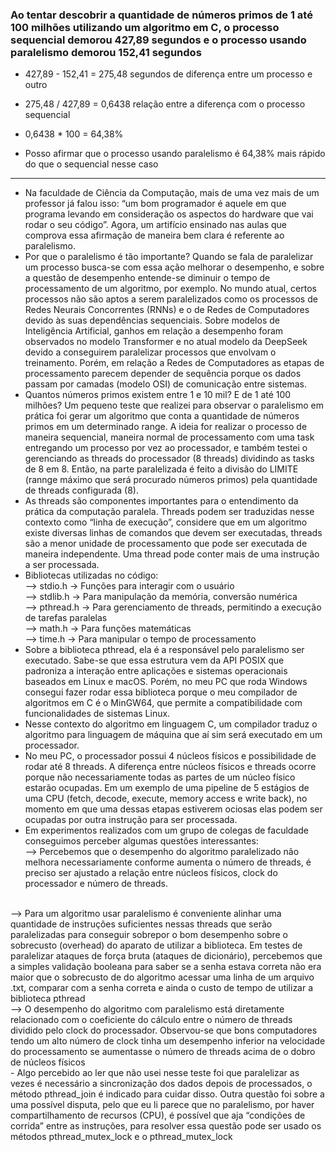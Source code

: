 ### Ao tentar descobrir a quantidade de números primos de 1 até 100 milhões utilizando um algoritmo em C, o processo sequencial demorou 427,89 segundos e o processo usando paralelismo demorou 152,41 segundos

- 427,89 - 152,41 = 275,48 segundos de diferença entre um processo e outro

- 275,48 / 427,89 = 0,6438 relação entre a diferença com o processo sequencial

- 0,6438 * 100 = 64,38%

- Posso afirmar que o processo usando paralelismo é 64,38% mais rápido 
do que o sequencial nesse caso
---
- Na faculdade de Ciência da Computação, mais de uma vez mais de um professor já falou isso: “um bom programador é aquele em que programa levando em consideração os aspectos do hardware que vai rodar o seu código”. Agora, um artifício ensinado nas aulas que comprova essa afirmação de maneira bem clara é referente ao paralelismo.
- Por que o paralelismo é tão importante? Quando se fala de  paralelizar um processo busca-se com essa ação melhorar o desempenho, e sobre a questão de desempenho entende-se diminuir o tempo de processamento de um algoritmo, por exemplo. No mundo atual, certos processos não são aptos a serem paralelizados como os processos de Redes Neurais Concorrentes (RNNs) e o de Redes de Computadores devido às suas dependências sequenciais. Sobre modelos de Inteligência Artificial, ganhos em relação a desempenho foram observados no modelo Transformer e no atual modelo da DeepSeek devido a conseguirem paralelizar processos que envolvam o treinamento. Porém, em relação a Redes de Computadores as etapas de processamento parecem depender de sequência porque os dados passam por camadas (modelo OSI) de comunicação entre sistemas.
- Quantos números primos existem entre 1 e 10 mil? E de 1 até 100 milhões? Um pequeno teste que realizei para observar o paralelismo em prática foi gerar um algoritmo que conta a quantidade de números primos em um determinado range. A ideia for realizar o processo de maneira sequencial, maneira normal de processamento com uma task entregando um processo por vez ao processador, e também testei o gerenciando as threads do processador (8 threads) dividindo as tasks de 8 em 8. Então, na parte paralelizada é feito a divisão do LIMITE (rannge máximo que será procurado números primos) pela quantidade de threads configurada (8).
- As threads são componentes importantes para o entendimento da prática da computação paralela. Threads podem ser traduzidas nesse contexto como “linha de execução”, considere que em um algoritmo existe diversas linhas de comandos que devem ser executadas, threads são a menor unidade de processamento que pode ser executada de maneira independente. Uma thread pode conter mais de uma instrução a ser processada.
- Bibliotecas utilizadas no código:<br>
    --> stdio.h → Funções para interagir com o usuário<br>
    --> stdlib.h → Para manipulação da memória, conversão numérica<br>
    --> pthread.h → Para gerenciamento de threads, permitindo a execução de tarefas paralelas<br>
    --> math.h → Para funções matemáticas<br>
    --> time.h → Para manipular o tempo de processamento<br>
- Sobre a biblioteca pthread, ela é a responsável pelo paralelismo ser executado. Sabe-se que essa estrutura vem da API POSIX que padroniza a interação entre aplicações e sistemas operacionais baseados em Linux e macOS. Porém, no meu PC que roda Windows consegui fazer rodar essa biblioteca porque o meu compilador de algoritmos em C é o MinGW64, que permite a compatibilidade com funcionalidades de sistemas Linux.
- Nesse contexto do algoritmo em linguagem C, um compilador traduz o algoritmo para linguagem de máquina que aí  sim será executado em um processador.
- No meu PC, o processador possui 4 núcleos físicos e possibilidade de rodar até 8 threads. A diferença entre núcleos físicos e threads ocorre porque não necessariamente todas as partes de um núcleo físico estarão ocupadas. Em um exemplo de uma pipeline de 5 estágios de uma CPU (fetch, decode, execute, memory access e write back), no momento em que uma dessas etapas estiverem ociosas elas podem ser ocupadas por outra instrução para ser processada.
- Em experimentos realizados com um grupo de colegas de faculdade conseguimos perceber algumas questões interessantes:<br>
--> Percebemos que o desempenho do algoritmo paralelizado não melhora necessariamente conforme aumenta o número de threads, é preciso ser ajustado a relação entre núcleos físicos, clock do processador e número de threads.
<br>
--> Para um algoritmo usar paralelismo é conveniente alinhar uma quantidade de instruções suficientes nessas threads que serão paralelizadas para conseguir sobrepor o bom desempenho sobre o sobrecusto (overhead) do aparato de utilizar a biblioteca. Em testes de paralelizar ataques de força bruta (ataques de dicionário), percebemos que a simples validação booleana para saber se a senha estava correta não era maior que o sobrecusto de do algoritmo acessar uma linha de um arquivo .txt, comparar com a senha correta e ainda o custo de tempo de utilizar a biblioteca pthread <br>
--> O desempenho do algoritmo com paralelismo está diretamente relacionado com o coeficiente do cálculo entre o número de threads dividido pelo clock do processador. Observou-se que bons computadores tendo um alto número de clock tinha um desempenho inferior na velocidade do processamento se aumentasse o número de threads acima de o dobro de núcleos físicos
<br>
- Algo percebido ao ler que não usei nesse teste foi que paralelizar as vezes é necessário a sincronização dos dados depois de processados, o método pthread_join é indicado para cuidar disso. Outra questão foi sobre a uma possível disputa, pelo que eu li parece que no paralelismo, por haver compartilhamento de recursos (CPU), é possível que aja “condições de corrida” entre as instruções, para resolver essa questão pode ser usado os métodos pthread_mutex_lock e o pthread_mutex_lock
